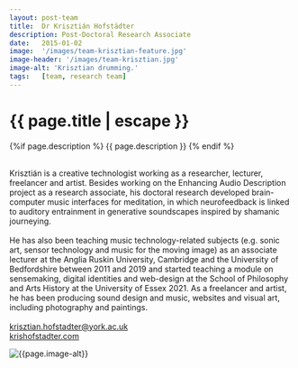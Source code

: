 ```yaml
---
layout: post-team
title:  Dr Krisztián Hofstädter
description: Post-Doctoral Research Associate
date:   2015-01-02
image:  '/images/team-krisztian-feature.jpg'
image-header: '/images/team-krisztian.jpg'
image-alt: 'Krisztian drumming.'
tags:   [team, research team]
---
```


<!-- begin hero -->
  <div class="container">
    <div class="row">
      <div class="col col-12">
        <div class="hero2__inner">
          <div class="hero2__left">
            <h1 class="post__title">{{ page.title | escape }}</h1>
          {%if page.description %}
            {{ page.description }}
          {% endif %}
          <br><br>
          <p>Krisztián is a creative technologist working as a researcher, lecturer, freelancer and artist. Besides working on the Enhancing Audio Description project as a research associate, his doctoral research developed brain-computer music interfaces for meditation, in which neurofeedback is linked to auditory entrainment in generative soundscapes inspired by shamanic journeying.
          <br><br>
          He has also been teaching music technology-related subjects (e.g. sonic art, sensor technology and music for the moving image) as an associate lecturer at the Anglia Ruskin University, Cambridge and the University of Bedfordshire between 2011 and 2019 and started teaching a module on sensemaking, digital identities and web-design at the School of Philosophy and Arts History at the University of Essex 2021. As a freelancer and artist, he has been producing sound design and music, websites and visual art, including photography and paintings.
          <br><br>
          <a href = "mailto: krisztian.hofstadter@york.ac.uk">krisztian.hofstadter@york.ac.uk</a>
          <br>
          <a href="https://krishofstadter.com/">krishofstadter.com</a>
          </p>
           </div>
          <div class="hero2__right">
              <img class="lazy" data-src="{{page.image-header}}" alt="{{page.image-alt}}">
        </div>
      </div>
    </div>
  </div>
